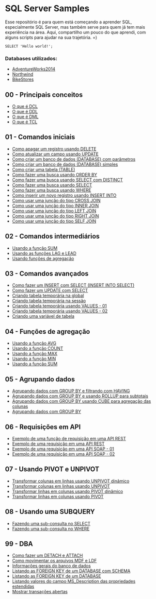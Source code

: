 # SQL Server Samples

Esse repositório é para quem está começando a aprender SQL, especialmente SQL Server, mas também serve para quem já tem mais experiência na área. Aqui, compartilho um pouco do que aprendi, com alguns scripts para ajudar na sua trajetória. =)

 <code>SELECT 'Hello world!';</code>

 ### Databases utilizados:
- [AdventureWorks2014](https://learn.microsoft.com/pt-br/sql/samples/adventureworks-install-configure?view=sql-server-ver16&tabs=ssms)
- [Northwind](https://github.com/microsoft/sql-server-samples/tree/master/samples/databases/northwind-pubs)
- [BikeStores](https://www.sqlservertutorial.net/getting-started/sql-server-sample-database/)

## 00 - Principais conceitos

- [O que é DCL](00%20-%20Principais%20conceitos/O%20que%20%C3%A9%20DCL.sql)
- [O que é DDL](00%20-%20Principais%20conceitos/O%20que%20%C3%A9%20DDL.sql)
- [O que é DML](00%20-%20Principais%20conceitos/O%20que%20%C3%A9%20DML.sql)
- [O que é TCL](00%20-%20Principais%20conceitos/O%20que%20%C3%A9%20TCL.sql)
## 01 - Comandos iniciais

- [Como apagar um registro usando DELETE](01%20-%20Comandos%20iniciais/Como%20apagar%20um%20registro%20usando%20DELETE.sql)
- [Como atualizar um campo usando UPDATE](01%20-%20Comandos%20iniciais/Como%20atualizar%20um%20campo%20usando%20UPDATE.sql)
- [Como criar um banco de dados (DATABASE) com parâmetros](01%20-%20Comandos%20iniciais/Como%20criar%20um%20banco%20de%20dados%20(DATABASE)%20com%20par%C3%A2metros.sql)
- [Como criar um banco de dados (DATABASE) simples](01%20-%20Comandos%20iniciais/Como%20criar%20um%20banco%20de%20dados%20(DATABASE)%20simples.sql)
- [Como criar uma tabela (TABLE)](01%20-%20Comandos%20iniciais/Como%20criar%20uma%20tabela%20(TABLE).sql)
- [Como fazer uma busca usando ORDER BY](01%20-%20Comandos%20iniciais/Como%20fazer%20uma%20busca%20usando%20ORDER%20BY.sql)
- [Como fazer uma busca usando SELECT com DISTINCT](01%20-%20Comandos%20iniciais/Como%20fazer%20uma%20busca%20usando%20SELECT%20com%20DISTINCT.sql)
- [Como fazer uma busca usando SELECT](01%20-%20Comandos%20iniciais/Como%20fazer%20uma%20busca%20usando%20SELECT.sql)
- [Como fazer uma busca usando WHERE](01%20-%20Comandos%20iniciais/Como%20fazer%20uma%20busca%20usando%20WHERE.sql)
- [Como inserir um novo registro usando INSERT INTO](01%20-%20Comandos%20iniciais/Como%20inserir%20um%20novo%20registro%20usando%20INSERT%20INTO.sql)
- [Como usar uma junção do tipo CROSS JOIN](01%20-%20Comandos%20iniciais/Como%20usar%20uma%20jun%C3%A7%C3%A3o%20do%20tipo%20CROSS%20JOIN.sql)
- [Como usar uma junção do tipo INNER JOIN](01%20-%20Comandos%20iniciais/Como%20usar%20uma%20jun%C3%A7%C3%A3o%20do%20tipo%20INNER%20JOIN.sql)
- [Como usar uma junção do tipo LEFT JOIN](01%20-%20Comandos%20iniciais/Como%20usar%20uma%20jun%C3%A7%C3%A3o%20do%20tipo%20LEFT%20JOIN.sql)
- [Como usar uma junção do tipo RIGHT JOIN](01%20-%20Comandos%20iniciais/Como%20usar%20uma%20jun%C3%A7%C3%A3o%20do%20tipo%20RIGHT%20JOIN.sql)
- [Como usar uma junção do tipo SELF JOIN](01%20-%20Comandos%20iniciais/Como%20usar%20uma%20jun%C3%A7%C3%A3o%20do%20tipo%20SELF%20JOIN.sql)
## 02 - Comandos intermediários

- [Usando a função SUM](02%20-%20Comandos%20intermedi%C3%A1rios/Usando%20a%20fun%C3%A7%C3%A3o%20SUM.sql)
- [Usando as funções LAG e LEAD](02%20-%20Comandos%20intermedi%C3%A1rios/Usando%20as%20fun%C3%A7%C3%B5es%20LAG%20e%20LEAD.sql)
- [Usando funções de agregação](02%20-%20Comandos%20intermedi%C3%A1rios/Usando%20fun%C3%A7%C3%B5es%20de%20agrega%C3%A7%C3%A3o.sql)
## 03 - Comandos avançados

- [Como fazer um INSERT com SELECT (INSERT INTO SELECT)](03%20-%20Comandos%20avan%C3%A7ados/Como%20fazer%20um%20INSERT%20com%20SELECT%20(INSERT%20INTO%20SELECT).sql)
- [Como fazer um UPDATE com SELECT](03%20-%20Comandos%20avan%C3%A7ados/Como%20fazer%20um%20UPDATE%20com%20SELECT.sql)
- [Criando tabela temporária na global](03%20-%20Comandos%20avan%C3%A7ados/Criando%20tabela%20tempor%C3%A1ria%20na%20global.sql)
- [Criando tabela temporária na sessão](03%20-%20Comandos%20avan%C3%A7ados/Criando%20tabela%20tempor%C3%A1ria%20na%20sess%C3%A3o.sql)
- [Criando tabela temporária usando VALUES - 01](03%20-%20Comandos%20avan%C3%A7ados/Criando%20tabela%20tempor%C3%A1ria%20usando%20VALUES%20-%2001.sql)
- [Criando tabela temporária usando VALUES - 02](03%20-%20Comandos%20avan%C3%A7ados/Criando%20tabela%20tempor%C3%A1ria%20usando%20VALUES%20-%2002.sql)
- [Criando uma variável de tabela](03%20-%20Comandos%20avan%C3%A7ados/Criando%20uma%20vari%C3%A1vel%20de%20tabela.sql)
## 04 - Funções de agregação

- [Usando a função AVG](04%20-%20Fun%C3%A7%C3%B5es%20de%20agrega%C3%A7%C3%A3o/Usando%20a%20fun%C3%A7%C3%A3o%20AVG.sql)
- [Usando a função COUNT](04%20-%20Fun%C3%A7%C3%B5es%20de%20agrega%C3%A7%C3%A3o/Usando%20a%20fun%C3%A7%C3%A3o%20COUNT.sql)
- [Usando a função MAX](04%20-%20Fun%C3%A7%C3%B5es%20de%20agrega%C3%A7%C3%A3o/Usando%20a%20fun%C3%A7%C3%A3o%20MAX.sql)
- [Usando a função MIN](04%20-%20Fun%C3%A7%C3%B5es%20de%20agrega%C3%A7%C3%A3o/Usando%20a%20fun%C3%A7%C3%A3o%20MIN.sql)
- [Usando a função SUM](04%20-%20Fun%C3%A7%C3%B5es%20de%20agrega%C3%A7%C3%A3o/Usando%20a%20fun%C3%A7%C3%A3o%20SUM.sql)
## 05 - Agrupando dados

- [Agrupando dados com GROUP BY e filtrando com HAVING](05%20-%20Agrupando%20dados/Agrupando%20dados%20com%20GROUP%20BY%20e%20filtrando%20com%20HAVING.sql)
- [Agrupando dados com GROUP BY e usando ROLLUP para subtotais](05%20-%20Agrupando%20dados/Agrupando%20dados%20com%20GROUP%20BY%20e%20usando%20ROLLUP%20para%20subtotais.sql)
- [Agrupando dados com GROUP BY usando CUBE para agregação das colunas](05%20-%20Agrupando%20dados/Agrupando%20dados%20com%20GROUP%20BY%20usando%20CUBE%20para%20agrega%C3%A7%C3%A3o%20das%20colunas.sql)
- [Agrupando dados com GROUP BY](05%20-%20Agrupando%20dados/Agrupando%20dados%20com%20GROUP%20BY.sql)
## 06 - Requisições em API

- [Exemplo de uma função de requisição em uma API REST](06%20-%20Requisi%C3%A7%C3%B5es%20em%20API/Exemplo%20de%20uma%20fun%C3%A7%C3%A3o%20de%20requisi%C3%A7%C3%A3o%20em%20uma%20API%20REST.sql)
- [Exemplo de uma requisição em uma API REST ](06%20-%20Requisi%C3%A7%C3%B5es%20em%20API/Exemplo%20de%20uma%20requisi%C3%A7%C3%A3o%20em%20uma%20API%20REST%20.sql)
- [Exemplo de uma requisição em uma API SOAP - 01](06%20-%20Requisi%C3%A7%C3%B5es%20em%20API/Exemplo%20de%20uma%20requisi%C3%A7%C3%A3o%20em%20uma%20API%20SOAP%20-%2001.sql)
- [Exemplo de uma requisição em uma API SOAP - 02](06%20-%20Requisi%C3%A7%C3%B5es%20em%20API/Exemplo%20de%20uma%20requisi%C3%A7%C3%A3o%20em%20uma%20API%20SOAP%20-%2002.sql)
## 07 - Usando PIVOT e UNPIVOT

- [Transformar colunas em linhas usando UNPIVOT dinâmico](07%20-%20Usando%20PIVOT%20e%20UNPIVOT/Transformar%20colunas%20em%20linhas%20usando%20UNPIVOT%20din%C3%A2mico.sql)
- [Transformar colunas em linhas usando UNPIVOT](07%20-%20Usando%20PIVOT%20e%20UNPIVOT/Transformar%20colunas%20em%20linhas%20usando%20UNPIVOT.sql)
- [Transformar linhas em colunas usando PIVOT dinâmico](07%20-%20Usando%20PIVOT%20e%20UNPIVOT/Transformar%20linhas%20em%20colunas%20usando%20PIVOT%20din%C3%A2mico.sql)
- [Transformar linhas em colunas usando PIVOT](07%20-%20Usando%20PIVOT%20e%20UNPIVOT/Transformar%20linhas%20em%20colunas%20usando%20PIVOT.sql)
## 08 - Usando uma SUBQUERY

- [Fazendo uma sub-consulta no SELECT](08%20-%20Usando%20uma%20SUBQUERY/Fazendo%20uma%20sub-consulta%20no%20SELECT.sql)
- [Fazendo uma sub-consulta no WHERE](08%20-%20Usando%20uma%20SUBQUERY/Fazendo%20uma%20sub-consulta%20no%20WHERE.sql)
## 99 - DBA

- [Como fazer um DETACH e ATTACH](99%20-%20DBA/Como%20fazer%20um%20DETACH%20e%20ATTACH.sql)
- [Como movimentar os arquivos MDF e LDF](99%20-%20DBA/Como%20movimentar%20os%20arquivos%20MDF%20e%20LDF.sql)
- [Informações gerais do banco de dados](99%20-%20DBA/Informa%C3%A7%C3%B5es%20gerais%20do%20banco%20de%20dados.sql)
- [Listando as FOREIGN KEY de um DATABASE com SCHEMA](99%20-%20DBA/Listando%20as%20FOREIGN%20KEY%20de%20um%20DATABASE%20com%20SCHEMA.sql)
- [Listando as FOREIGN KEY de um DATABASE](99%20-%20DBA/Listando%20as%20FOREIGN%20KEY%20de%20um%20DATABASE.sql)
- [Listando valores do campo MS_Description das propriedades estendidas](99%20-%20DBA/Listando%20valores%20do%20campo%20MS_Description%20das%20propriedades%20estendidas.sql)
- [Mostrar transações abertas](99%20-%20DBA/Mostrar%20transa%C3%A7%C3%B5es%20abertas.sql)

